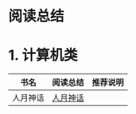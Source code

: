 # 阅读总结

# 1. 计算机类

| 书名     | 阅读总结                          | 推荐说明 |
| -------- | --------------------------------- | -------- |
| 人月神话 | [人月神话](./summary/人月神话.md) |          |

